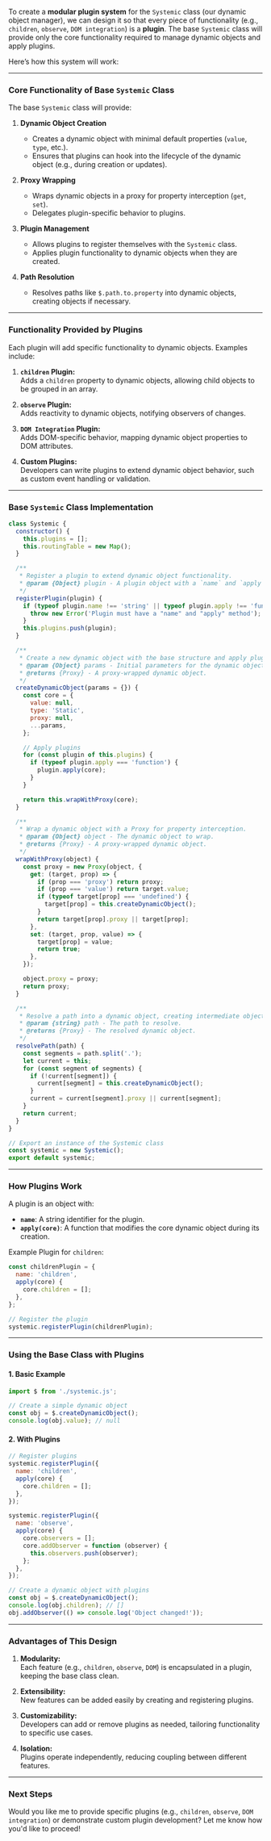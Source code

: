 To create a **modular plugin system** for the `Systemic` class (our dynamic object manager), we can design it so that every piece of functionality (e.g., `children`, `observe`, `DOM integration`) is a **plugin**. The base `Systemic` class will provide only the core functionality required to manage dynamic objects and apply plugins.

Here’s how this system will work:

---

### **Core Functionality of Base `Systemic` Class**

The base `Systemic` class will provide:

1. **Dynamic Object Creation**  
   - Creates a dynamic object with minimal default properties (`value`, `type`, etc.).
   - Ensures that plugins can hook into the lifecycle of the dynamic object (e.g., during creation or updates).

2. **Proxy Wrapping**  
   - Wraps dynamic objects in a proxy for property interception (`get`, `set`).
   - Delegates plugin-specific behavior to plugins.

3. **Plugin Management**  
   - Allows plugins to register themselves with the `Systemic` class.
   - Applies plugin functionality to dynamic objects when they are created.

4. **Path Resolution**  
   - Resolves paths like `$.path.to.property` into dynamic objects, creating objects if necessary.

---

### **Functionality Provided by Plugins**

Each plugin will add specific functionality to dynamic objects. Examples include:

1. **`children` Plugin:**  
   Adds a `children` property to dynamic objects, allowing child objects to be grouped in an array.

2. **`observe` Plugin:**  
   Adds reactivity to dynamic objects, notifying observers of changes.

3. **`DOM Integration` Plugin:**  
   Adds DOM-specific behavior, mapping dynamic object properties to DOM attributes.

4. **Custom Plugins:**  
   Developers can write plugins to extend dynamic object behavior, such as custom event handling or validation.

---

### **Base `Systemic` Class Implementation**

```javascript
class Systemic {
  constructor() {
    this.plugins = [];
    this.routingTable = new Map();
  }

  /**
   * Register a plugin to extend dynamic object functionality.
   * @param {Object} plugin - A plugin object with a `name` and `apply` method.
   */
  registerPlugin(plugin) {
    if (typeof plugin.name !== 'string' || typeof plugin.apply !== 'function') {
      throw new Error('Plugin must have a "name" and "apply" method');
    }
    this.plugins.push(plugin);
  }

  /**
   * Create a new dynamic object with the base structure and apply plugins.
   * @param {Object} params - Initial parameters for the dynamic object.
   * @returns {Proxy} - A proxy-wrapped dynamic object.
   */
  createDynamicObject(params = {}) {
    const core = {
      value: null,
      type: 'Static',
      proxy: null,
      ...params,
    };

    // Apply plugins
    for (const plugin of this.plugins) {
      if (typeof plugin.apply === 'function') {
        plugin.apply(core);
      }
    }

    return this.wrapWithProxy(core);
  }

  /**
   * Wrap a dynamic object with a Proxy for property interception.
   * @param {Object} object - The dynamic object to wrap.
   * @returns {Proxy} - A proxy-wrapped dynamic object.
   */
  wrapWithProxy(object) {
    const proxy = new Proxy(object, {
      get: (target, prop) => {
        if (prop === 'proxy') return proxy;
        if (prop === 'value') return target.value;
        if (typeof target[prop] === 'undefined') {
          target[prop] = this.createDynamicObject();
        }
        return target[prop].proxy || target[prop];
      },
      set: (target, prop, value) => {
        target[prop] = value;
        return true;
      },
    });

    object.proxy = proxy;
    return proxy;
  }

  /**
   * Resolve a path into a dynamic object, creating intermediate objects if necessary.
   * @param {string} path - The path to resolve.
   * @returns {Proxy} - The resolved dynamic object.
   */
  resolvePath(path) {
    const segments = path.split('.');
    let current = this;
    for (const segment of segments) {
      if (!current[segment]) {
        current[segment] = this.createDynamicObject();
      }
      current = current[segment].proxy || current[segment];
    }
    return current;
  }
}

// Export an instance of the Systemic class
const systemic = new Systemic();
export default systemic;
```

---

### **How Plugins Work**

A plugin is an object with:
- **`name`**: A string identifier for the plugin.
- **`apply(core)`**: A function that modifies the core dynamic object during its creation.

Example Plugin for `children`:

```javascript
const childrenPlugin = {
  name: 'children',
  apply(core) {
    core.children = [];
  },
};

// Register the plugin
systemic.registerPlugin(childrenPlugin);
```

---

### **Using the Base Class with Plugins**

#### **1. Basic Example**
```javascript
import $ from './systemic.js';

// Create a simple dynamic object
const obj = $.createDynamicObject();
console.log(obj.value); // null
```

#### **2. With Plugins**
```javascript
// Register plugins
systemic.registerPlugin({
  name: 'children',
  apply(core) {
    core.children = [];
  },
});

systemic.registerPlugin({
  name: 'observe',
  apply(core) {
    core.observers = [];
    core.addObserver = function (observer) {
      this.observers.push(observer);
    };
  },
});

// Create a dynamic object with plugins
const obj = $.createDynamicObject();
console.log(obj.children); // []
obj.addObserver(() => console.log('Object changed!'));
```

---

### **Advantages of This Design**

1. **Modularity:**  
   Each feature (e.g., `children`, `observe`, `DOM`) is encapsulated in a plugin, keeping the base class clean.

2. **Extensibility:**  
   New features can be added easily by creating and registering plugins.

3. **Customizability:**  
   Developers can add or remove plugins as needed, tailoring functionality to specific use cases.

4. **Isolation:**  
   Plugins operate independently, reducing coupling between different features.

---

### **Next Steps**

Would you like me to provide specific plugins (e.g., `children`, `observe`, `DOM integration`) or demonstrate custom plugin development? Let me know how you'd like to proceed!